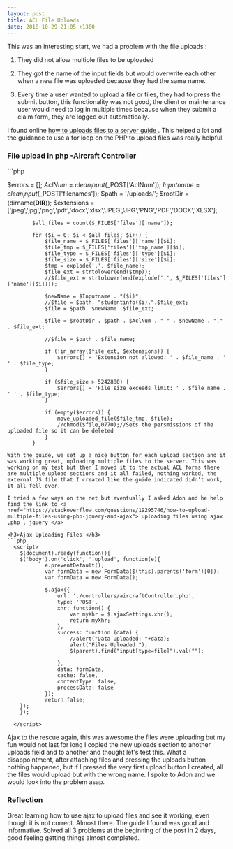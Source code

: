 ```yaml
---
layout: post
title: ACL File Uploads
date: 2018-10-29 21:05 +1300
---
```


This was an interesting start, we had a problem with the file uploads :

1)	They did not allow multiple files to be uploaded 

2)	They got the name of the input fields but would overwrite each other when a new file was uploaded because they had the same name. 

3)	Every time a user wanted to upload a file or files, they had to press the submit button, this functionality was not good, the client or maintenance user would need to log in multiple times because when they submit a claim form, they are logged out automatically.


I found online <a href= "https://www.taniarascia.com/how-to-upload-files-to-a-server-with-plain-javascript-and-php/"> how to uploads files to a server guide </a>. This helped a lot and the guidance to use a for loop on the PHP to upload files was really helpful. 

   <h3>File upload in php -Aircraft Controller </h3>
```php

$errors = [];
            $AclNum = clean_input($_POST['AclNum']);
            $Inputname = clean_input($_POST['filenames']);
            $path = '/uploads/';
            $rootDir = (dirname(__DIR__));
            $extensions = ['jpeg','jpg','png','pdf','docx','xlsx','JPEG','JPG','PNG','PDF','DOCX','XLSX'];
    
            $all_files = count($_FILES['files']['name']);
            
            for ($i = 0; $i < $all_files; $i++) {  
                $file_name = $_FILES['files']['name'][$i];
                $file_tmp = $_FILES['files']['tmp_name'][$i];
                $file_type = $_FILES['files']['type'][$i];
                $file_size = $_FILES['files']['size'][$i];
                $tmp = explode('.', $file_name);
                $file_ext = strtolower(end($tmp));
                //$file_ext = strtolower(end(explode('.', $_FILES['files']['name'][$i])));
               
                $newName = $Inputname . "($i)";
                //$file = $path. "studentinfo($i).".$file_ext;
                $file = $path. $newName .$file_ext;

                $file = $rootDir . $path . $AclNum . "-" . $newName . "." . $file_ext;
    
                //$file = $path . $file_name;
    
                if (!in_array($file_ext, $extensions)) {
                    $errors[] = 'Extension not allowed: ' . $file_name . ' ' . $file_type;
                }
    
                if ($file_size > 5242880) {
                    $errors[] = 'File size exceeds limit: ' . $file_name . ' ' . $file_type;
                }
    
                if (empty($errors)) {
                    move_uploaded_file($file_tmp, $file);
                    //chmod($file,0770);//Sets the persmissions of the uploaded file so it can be deleted
                }
            }

```
With the guide, we set up a nice button for each upload section and it was working great, uploading multiple files to the server. This was working on my test but then I moved it to the actual ACL forms there are multiple upload sections and it all failed, nothing worked, the external JS file that I created like the guide indicated didn’t work, it all fell over.

I tried a few ways on the net but eventually I asked Adon and he help find the link to <a href="https://stackoverflow.com/questions/19295746/how-to-upload-multiple-files-using-php-jquery-and-ajax"> uploading files using ajax ,php , jquery </a>

<h3>Ajax Uploading Files </h3>
```php
  <script>
    $(document).ready(function(){
    $('body').on('click', '.upload', function(e){
            e.preventDefault();
            var formData = new FormData($(this).parents('form')[0]);
            var formData = new FormData();  

            $.ajax({
                url: './controllers/aircraftController.php',
                type: 'POST',
                xhr: function() {
                    var myXhr = $.ajaxSettings.xhr();
                    return myXhr;
                },
                success: function (data) {
                    //alert("Data Uploaded: "+data);
                    alert("Files Uploaded ");
                    $(parent).find("input[type=file]").val("");
                    
                },
                data: formData,
                cache: false,
                contentType: false,
                processData: false
            });
            return false;
    });
    });
 
  </script>
```

Ajax to the rescue again, this was awesome the files were uploading but my fun would not last for long I copied the new uploads section to another uploads field and to another and thought let's test this. What a disappointment, after attaching files and pressing the uploads button nothing happened, but if I pressed the very first upload button I created, all the files would upload but with the wrong name. I spoke to Adon and we would look into the problem asap.

<h3>Reflection</h3>

Great learning how to use ajax to upload files and see it working, even though it is not correct. Almost there. The guide I found was good and informative. Solved all 3 problems at the beginning of the post in 2 days, good feeling getting things almost completed. 
